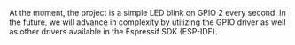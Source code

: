 At the moment, the project is a simple LED blink on GPIO 2 every second. In the future, we will advance in complexity by utilizing the GPIO driver as well as other drivers available in the Espressif SDK (ESP-IDF).